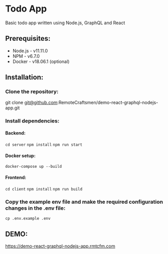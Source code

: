 # Todo App
Basic todo app written using Node.js, GraphQL and React

## Prerequisites:
* Node.js - v11.11.0
* NPM - v6.7.0
* Docker - v18.06.1 (optional)

## Installation:

### Clone the repository:
git clone git@github.com:RemoteCraftsmen/demo-react-graphql-nodejs-app.git

### Install dependencies:
#### Backend:
`cd server` `npm install` `npm run start`
#### Docker setup:
`docker-compose up --build`
#### Frontend:
`cd client` `npm install` `npm run build`


### Copy the example env file and make the required configuration changes in the .env file:
`cp .env.example .env`

## DEMO:
https://demo-react-graphql-nodejs-app.rmtcfm.com
